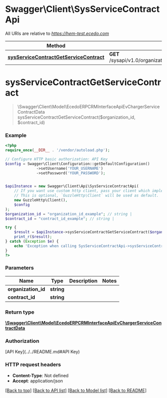 # Swagger\Client\SysServiceContractApi

All URIs are relative to *https://hem-test.ecedo.com*

Method | HTTP request | Description
------------- | ------------- | -------------
[**sysServiceContractGetServiceContract**](SysServiceContractApi.md#sysServiceContractGetServiceContract) | **GET** /sysapi/v1.0/organizations/{organizationId}/servicecontracts/{contractId} | 


# **sysServiceContractGetServiceContract**
> \Swagger\Client\Model\EcedoERPCRMInterfaceApiEvChargerServiceContractData sysServiceContractGetServiceContract($organization_id, $contract_id)



### Example
```php
<?php
require_once(__DIR__ . '/vendor/autoload.php');

// Configure HTTP basic authorization: API Key
$config = Swagger\Client\Configuration::getDefaultConfiguration()
              ->setUsername('YOUR_USERNAME')
              ->setPassword('YOUR_PASSWORD');


$apiInstance = new Swagger\Client\Api\SysServiceContractApi(
    // If you want use custom http client, pass your client which implements `GuzzleHttp\ClientInterface`.
    // This is optional, `GuzzleHttp\Client` will be used as default.
    new GuzzleHttp\Client(),
    $config
);
$organization_id = "organization_id_example"; // string | 
$contract_id = "contract_id_example"; // string | 

try {
    $result = $apiInstance->sysServiceContractGetServiceContract($organization_id, $contract_id);
    print_r($result);
} catch (Exception $e) {
    echo 'Exception when calling SysServiceContractApi->sysServiceContractGetServiceContract: ', $e->getMessage(), PHP_EOL;
}
?>
```

### Parameters

Name | Type | Description  | Notes
------------- | ------------- | ------------- | -------------
 **organization_id** | **string**|  |
 **contract_id** | **string**|  |

### Return type

[**\Swagger\Client\Model\EcedoERPCRMInterfaceApiEvChargerServiceContractData**](../Model/EcedoERPCRMInterfaceApiEvChargerServiceContractData.md)

### Authorization

[API Key](../../README.md#API Key)

### HTTP request headers

 - **Content-Type**: Not defined
 - **Accept**: application/json

[[Back to top]](#) [[Back to API list]](../../README.md#documentation-for-api-endpoints) [[Back to Model list]](../../README.md#documentation-for-models) [[Back to README]](../../README.md)

